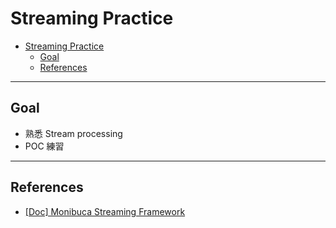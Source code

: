 # Streaming Practice

- [Streaming Practice](#streaming-practice)
  - [Goal](#goal)
  - [References](#references)

---

## Goal

- 熟悉 Stream processing
- POC 練習

---

## References

- [[Doc] Monibuca Streaming Framework](https://m7s.live/)